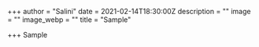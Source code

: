 +++
author = "Salini"
date = 2021-02-14T18:30:00Z
description = ""
image = ""
image_webp = ""
title = "Sample"

+++
Sample
